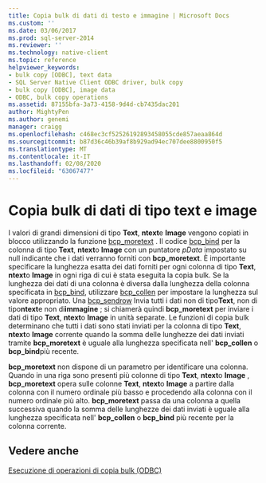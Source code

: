 ```yaml
---
title: Copia bulk di dati di testo e immagine | Microsoft Docs
ms.custom: ''
ms.date: 03/06/2017
ms.prod: sql-server-2014
ms.reviewer: ''
ms.technology: native-client
ms.topic: reference
helpviewer_keywords:
- bulk copy [ODBC], text data
- SQL Server Native Client ODBC driver, bulk copy
- bulk copy [ODBC], image data
- ODBC, bulk copy operations
ms.assetid: 87155bfa-3a73-4158-9d4d-cb7435dac201
author: MightyPen
ms.author: genemi
manager: craigg
ms.openlocfilehash: c468ec3cf52526192893458055cde857aeaa864d
ms.sourcegitcommit: b87d36c46b39af8b929ad94ec707dee8800950f5
ms.translationtype: MT
ms.contentlocale: it-IT
ms.lasthandoff: 02/08/2020
ms.locfileid: "63067477"
---
```

# <a name="bulk-copying-text-and-image-data"></a>Copia bulk di dati di tipo text e image
  I valori di grandi dimensioni di tipo **Text**, **ntext**e **Image** vengono copiati in blocco utilizzando la funzione [bcp_moretext](../native-client-odbc-extensions-bulk-copy-functions/bcp-moretext.md) . Il codice [bcp_bind](../native-client-odbc-extensions-bulk-copy-functions/bcp-bind.md) per la colonna di tipo **Text**, **ntext**o **Image** con un puntatore *pData* impostato su null indicante che i dati verranno forniti con **bcp_moretext**. È importante specificare la lunghezza esatta dei dati forniti per ogni colonna di tipo **Text**, **ntext**o **Image** in ogni riga di cui è stata eseguita la copia bulk. Se la lunghezza dei dati di una colonna è diversa dalla lunghezza della colonna specificata in [bcp_bind](../native-client-odbc-extensions-bulk-copy-functions/bcp-bind.md), utilizzare [bcp_collen](../native-client-odbc-extensions-bulk-copy-functions/bcp-collen.md) per impostare la lunghezza sul valore appropriato. Una [bcp_sendrow](../native-client-odbc-extensions-bulk-copy-functions/bcp-sendrow.md) Invia tutti i dati non di tipo**Text**, non di tipo**ntext**e non di**immagine** ; si chiamerà quindi **bcp_moretext** per inviare i dati di tipo **Text**, **ntext**o **Image** in unità separate. Le funzioni di copia bulk determinano che tutti i dati sono stati inviati per la colonna di tipo **Text**, **ntext**o **Image** corrente quando la somma delle lunghezze dei dati inviati tramite **bcp_moretext** è uguale alla lunghezza specificata nell' **bcp_collen** o **bcp_bind**più recente.  
  
 **bcp_moretext** non dispone di un parametro per identificare una colonna. Quando in una riga sono presenti più colonne di tipo **Text**, **ntext**o **Image** , **bcp_moretext** opera sulle colonne **Text**, **ntext**o **Image** a partire dalla colonna con il numero ordinale più basso e procedendo alla colonna con il numero ordinale più alto. **bcp_moretext** passa da una colonna a quella successiva quando la somma delle lunghezze dei dati inviati è uguale alla lunghezza specificata nell' **bcp_collen** o **bcp_bind** più recente per la colonna corrente.  
  
## <a name="see-also"></a>Vedere anche  
 [Esecuzione di operazioni di copia bulk &#40;ODBC&#41;](performing-bulk-copy-operations-odbc.md)  
  
  

